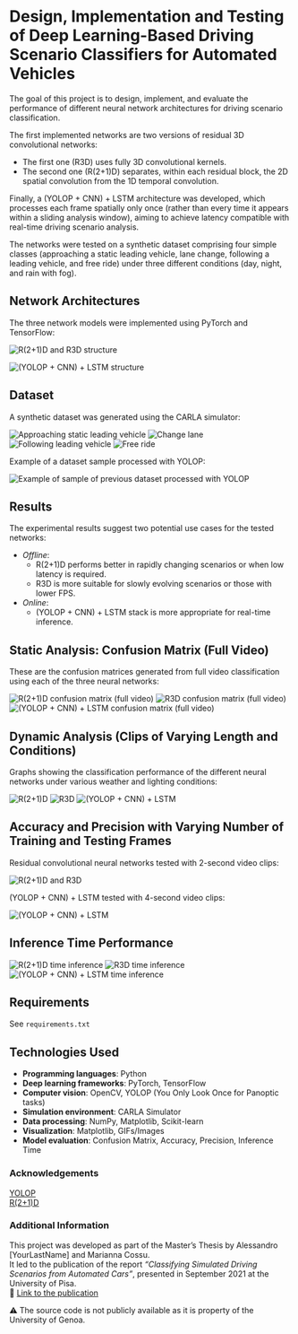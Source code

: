 <h1><b>Design, Implementation and Testing of Deep Learning-Based Driving Scenario Classifiers for Automated Vehicles</b></h1>

The goal of this project is to design, implement, and evaluate the performance of different neural network architectures for driving scenario classification.

The first implemented networks are two versions of residual 3D convolutional networks:
- The first one (R3D) uses fully 3D convolutional kernels.
- The second one (R(2+1)D) separates, within each residual block, the 2D spatial convolution from the 1D temporal convolution.

Finally, a (YOLOP + CNN) + LSTM architecture was developed, which processes each frame spatially only once (rather than every time it appears within a sliding analysis window), aiming to achieve latency compatible with real-time driving scenario analysis.

The networks were tested on a synthetic dataset comprising four simple classes (approaching a static leading vehicle, lane change, following a leading vehicle, and free ride) under three different conditions (day, night, and rain with fog).

<h2><b>Network Architectures</b></h2>

The three network models were implemented using PyTorch and TensorFlow:

![R(2+1)D and R3D structure](images/RCN.png?raw=true "Figure 1")

![(YOLOP + CNN) + LSTM structure](images/(YOLOP_+_CNN)_+_LSTM.png?raw=true "Figure 2")

<h2><b>Dataset</b></h2>

A synthetic dataset was generated using the CARLA simulator:

![Approaching static leading vehicle](images/Approach.gif?raw=true "Figure 3")
![Change lane](images/changelane.gif?raw=true "Figure 4")
![Following leading vehicle](images/follow.gif?raw=true "Figure 5")
![Free ride](images/freeride.gif?raw=true "Figure 6")

Example of a dataset sample processed with YOLOP:

![Example of sample of previous dataset processed with YOLOP](images/YOLOP_sample.GIF?raw=true "Figure 7")

<h2><b>Results</b></h2>

The experimental results suggest two potential use cases for the tested networks:  
- *Offline*:
  - R(2+1)D performs better in rapidly changing scenarios or when low latency is required.
  - R3D is more suitable for slowly evolving scenarios or those with lower FPS.
- *Online*:
  - (YOLOP + CNN) + LSTM stack is more appropriate for real-time inference.

<h2><b>Static Analysis</b>: Confusion Matrix (Full Video)</h2>

These are the confusion matrices generated from full video classification using each of the three neural networks:

![R(2+1)D confusion matrix (full video)](images/8sec_(2+1)D.png?raw=true "Figure 3") 
![R3D confusion matrix (full video)](images/8sec_3D.png?raw=true "Figure 8") 
![(YOLOP + CNN) + LSTM confusion matrix (full video)](images/8sec_YOLOP.png?raw=true "Figure 9")

<h2><b>Dynamic Analysis</b> (Clips of Varying Length and Conditions)</h2>

Graphs showing the classification performance of the different neural networks under various weather and lighting conditions:

![R(2+1)D](images/acc_2+1d.png?raw=true "Figure 6") 
![R3D](images/acc3d.png?raw=true "Figure 10") 
![(YOLOP + CNN) + LSTM](images/accYOLOP.png?raw=true "Figure 11")

<h2><b>Accuracy and Precision with Varying Number of Training and Testing Frames</b></h2>

Residual convolutional neural networks tested with 2-second video clips:

![R(2+1)D and R3D](images/Accuracy_and_Precision.png?raw=true "Figure 12")

(YOLOP + CNN) + LSTM tested with 4-second video clips:

![(YOLOP + CNN) + LSTM](images/Accuracy_and_Precision_YOLOP.png?raw=true "Figure 13")

<h2>Inference Time Performance</h2>

![R(2+1)D time inference](images/tR(2+1)D.png?raw=true "Figure 11") 
![R3D time inference](images/tR3D.png?raw=true "Figure 14") 
![(YOLOP + CNN) + LSTM time inference](images/tYOLOP.png?raw=true "Figure 15")

<h2>Requirements</h2>

See `requirements.txt`

<h2><b>Technologies Used</b></h2>

- **Programming languages**: Python
- **Deep learning frameworks**: PyTorch, TensorFlow
- **Computer vision**: OpenCV, YOLOP (You Only Look Once for Panoptic tasks)
- **Simulation environment**: CARLA Simulator
- **Data processing**: NumPy, Matplotlib, Scikit-learn
- **Visualization**: Matplotlib, GIFs/Images
- **Model evaluation**: Confusion Matrix, Accuracy, Precision, Inference Time

<h3><b>Acknowledgements</b></h3>

[YOLOP](https://github.com/hustvl/YOLOP)  
[R(2+1)D](https://github.com/irhum/R2Plus1D-PyTorch)

<h3><b>Additional Information</b></h3>

This project was developed as part of the Master’s Thesis by Alessandro [YourLastName] and Marianna Cossu.  
It led to the publication of the report *“Classifying Simulated Driving Scenarios from Automated Cars”*, presented in September 2021 at the University of Pisa.  
🔗 [Link to the publication](https://www.springerprofessional.de/en/classifying-simulated-driving-scenarios-from-automated-cars/20297592)

⚠️ The source code is not publicly available as it is property of the University of Genoa.

